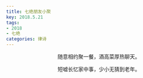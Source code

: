 ```yaml
---
title: 七绝朋友小聚
key: 2018.5.21
tags: 
- 2018
- 七绝
categories: 律诗
---
```


<p align="center">随意相约聚一餐，酒高菜厚热聊天。
</p>
<p align="center">短嘘长忆家中事，少小无猜到老年。
</p>
